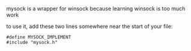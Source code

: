 mysock is a wrapper for winsock because learning winsock is too much work

to use it, add these two lines somewhere near the start of your file:
```
#define MYSOCK_IMPLEMENT
#include "mysock.h"
```
